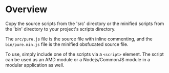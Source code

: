 # Overview

Copy the source scripts from the 'src' directory or the minified scripts from the 'bin' directory to your project's scripts directory.

The `src/pure.js` file is the source file with inline commenting, and the `bin/pure.min.js` file is the minified obsfucated source file.

To use, simply include one of the scripts via a `<script>` element. The script can be used as an AMD module or a Nodejs/CommonJS module in a modular application as well.
